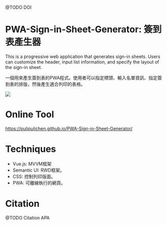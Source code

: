 
@TODO DOI

# PWA-Sign-in-Sheet-Generator: 簽到表產生器

This is a progressive web application that generates sign-in sheets. Users can customize the header, input list information, and specify the layout of the sign-in sheet.

一個用來產生簽到表的PWA程式。使用者可以指定標頭、輸入名單資訊、指定簽到表的排版，然後產生適合列印的表格。

![](https://blogger.googleusercontent.com/img/a/AVvXsEiiluwF6JVZ8SatanrF5pzwC8i06gzDfczAvYNEX-Thh4F8cMxKlO81_nPm9vrFfGrHYnpwSUpod2ht_KDAWt7z_18pQNTjZ3Ii7928aZNgl9aRiqrOwgVcmf_cF9R9qhg5vG7VUSkMoGvg2dqD9qan4ioTD2RukRtWrEHbrpqdFcKsmAVuitxcWA)

# Online Tool

https://pulipulichen.github.io/PWA-Sign-in-Sheet-Generator/

# Techniques

- Vue.js: MVVM框架
- Semantic UI: RWD框架。
- CSS: 控制列印版面。
- PWA: 可離線執行的網頁。

# Citation

@TODO Citation APA